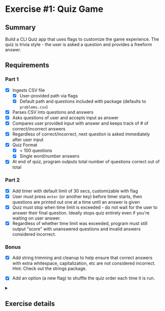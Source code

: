 # Exercise #1: Quiz Game

## Summary
Build a CLI Quiz app that uses flags to customize the game experience. The quiz is trivia style - the user is asked a question and provides a freeform answer. 

## Requirements
### Part 1
- [x] Ingests CSV file
  - [x] User-provided path via flags
  - [x] Default path and questions included with package (defaults to `problems.csv`)
- [x] Parses CSV into questions and answers
- [x] Asks questions of user and accepts input as answer
- [x] Compares user provided input with answer and keeps track of # of correct/incorrect answers
- [x] Regardless of correct/incorrect, next question is asked immediately after user input
- [x] Quiz Format
  - [x] < 100 questions
  - [x] Single word/number answers
- [x] At end of quiz, program outputs total number of questions correct out of total

### Part 2
- [x] Add timer with default limit of 30 secs, customizable with flag
- [x] User must press `enter` (or another key) before timer starts, then questions are printed out one at a time until an answer is given
- [x] Quiz must stop when time limit is exceeded - do not wait for the user to answer their final question. Ideally stops quiz entirely even if you're waiting on user answer.
- [x] Regardless of whether time limit was exceeded, program must still output "score" with unanswered questions and invalid answers considered incorrect.

### Bonus
- [x] Add string trimming and cleanup to help ensure that correct answers with extra whitespace, capitalization, etc are not considered incorrect. Hint: Check out the strings package.
- [x] Add an option (a new flag) to shuffle the quiz order each time it is run.


<details>
<summary><h2>Exercise details</h2></summary>
This exercise is broken into two parts to help simplify the process of explaining it as well as to make it easier to solve. The second part is harder than the first, so if you get stuck feel free to move on to another problem then come back to part 2 later.

### Part 1
Create a program that will read in a quiz provided via a CSV file (more details below) and will then give the quiz to a user keeping track of how many questions they get right and how many they get incorrect. Regardless of whether the answer is correct or wrong the next question should be asked immediately afterwards.

The CSV file should default to problems.csv (example shown below), but the user should be able to customize the filename via a flag.

The CSV file will be in a format like below, where the first column is a question and the second column in the same row is the answer to that question.

```
5+5,10
7+3,10
1+1,2
8+3,11
1+2,3
8+6,14
3+1,4
1+4,5
5+1,6
2+3,5
3+3,6
2+4,6
5+2,7
```

You can assume that quizzes will be relatively short (< 100 questions) and will have single word/number answers.

At the end of the quiz the program should output the total number of questions correct and how many questions there were in total. Questions given invalid answers are considered incorrect.

!NOTE: CSV files may have questions with commas in them. Eg: "what 2+2, sir?",4 is a valid row in a CSV. I suggest you look into the CSV package in Go and don’t try to write your own CSV parser.

### Part 2
Adapt your program from part 1 to add a timer. The default time limit should be 30 seconds, but should also be customizable via a flag.

Your quiz should stop as soon as the time limit has exceeded. That is, you shouldn’t wait for the user to answer one final questions but should ideally stop the quiz entirely even if you are currently waiting on an answer from the end user.

Users should be asked to press enter (or some other key) before the timer starts, and then the questions should be printed out to the screen one at a time until the user provides an answer. Regardless of whether the answer is correct or wrong the next question should be asked.

At the end of the quiz the program should still output the total number of questions correct and how many questions there were in total. Questions given invalid answers or unanswered are considered incorrect.

### Bonus
As a bonus exercises you can also…

1. Add string trimming and cleanup to help ensure that correct answers with extra whitespace, capitalization, etc are not considered incorrect. Hint: Check out the strings package.
2. Add an option (a new flag) to shuffle the quiz order each time it is run.
</details>



